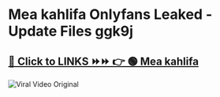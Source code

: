 
 # Mea kahlifa Onlyfans Leaked - Update Files ggk9j

## <h2><a href="https://clipsfans.com/Mea_kahlifa&ref=git">🔗 Click to LINKS ⏩⏩ 👉 🟢 Mea kahlifa </a></h2>

<a href="https://clipsfans.com/Mea_kahlifa&ref=git" rel="nofollow" data-target="animated-image.originalLink"><img src="https://i.ibb.co.com/xMMVF88/686577567.gif" alt="Viral Video Original" style="max-width: 100%; display: inline-block;" data-target="animated-image.originalImage"></a>

